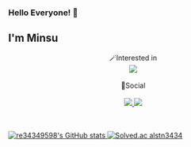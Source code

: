 ### Hello Everyone! 👋<br/>
## I'm Minsu <br/>

<div align="center">
🪄Interested in<br/>
<img src="https://img.shields.io/badge/c%2B%2B-00599C?style=flat-square&logo=C%2B%2B&logoColor=white"/>
</div>
<br/>
<div align="center">
🌈Social<br/>
<br/>
<a href="https://www.instagram.com/minsusu_25/" target="_blank"><img src="https://img.shields.io/badge/Minsusu_25-E4405F?style=flat-square&logo=Instagram&logoColor=white"/> <img src="https://img.shields.io/badge/blog-03C75A?style=flat-square&logo=Naver&logoColor=white"/> <br/>
<br/>
<br/>
</div>
  
![re34349598's GitHub stats](https://github-readme-stats.vercel.app/api?username=rapidshot282&show_icons=true&theme=dark)
[![Solved.ac alstn3434](http://mazassumnida.wtf/api/generate_badge?boj=alstn3434)](https://solved.ac/alstn3434)


<!--
**Rapidshot282/Rapidshot282** is a ✨ _special_ ✨ repository because its `README.md` (this file) appears on your GitHub profile.

<a href="클릭시 이동할 링크" target="_blank"><img src="https://img.shields.io/badge/문자-색코드?style=flat-square&logo=이미지 이름&logoColor=white"/></a>
<img src="https://img.shields.io/badge/문자-색코드?style=for-the-badge&logo=이미지 이름&logoColor=black">
